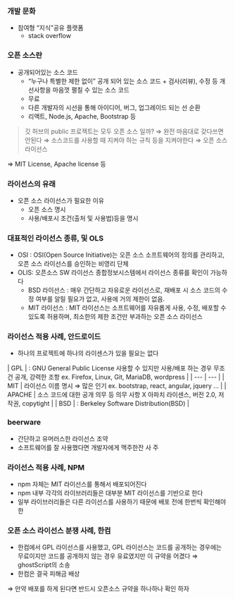### 개발 문화

- 참여형 “지식”공유 플랫폼
    - stack overflow

### 오픈 소스란

- 공개되어있는 소스 코드
    - “누구나 특별한 제한 없이” 공개 되어 있는 소스 코드 + 검사(리뷰), 수정 등 개선사항을 마음껏 펼칠 수 있는 소스 코드
    - 무료
    - 다른 개발자의 시선을 통해 아이디어, 버그, 업그레이드 되는 선 순환
    - 리액트, Node.js, Apache, Bootstrap 등

> 깃 허브의 public 프로젝트는 모두 오픈 소스 일까?
⇒ 완전 마음대로 갖다쓰면 안된다
⇒ 소스코드를 사용할 때 지켜야 하는 규칙 등을 지켜야한다 ⇒ 오픈 소스 라이선스
> 

⇒ MIT License, Apache license 등

### 라이선스의 유래

- 오픈 소스 라이선스가 필요한 이유
    - 오픈 소스 명시
    - 사용/배포시 조건(출처 및 사용법)등을 명시

### 대표적인 라이선스 종류, 및 OLS

- OSI : OSI(Open Source Initiative)는 오픈 소스 소프트웨어의 정의를 관리하고, 오픈 소스 라이선스를 승인하는 비영리 단체
- OLIS: 오픈소스 SW 라이선스 종합정보시스템에서 라이선스 종류를 확인이 가능하다
    - BSD 라이선스 : 매우 간단하고 자유로운 라이선스로, 재배포 시 소스 코드의 수정 여부를 알릴 필요가 없고, 사용에 거의 제한이 없음.
    - MIT 라이선스 : MIT 라이선스는 소프트웨어를 자유롭게 사용, 수정, 배포할 수 있도록 허용하며, 최소한의 제한 조건만 부과하는 오픈 소스 라이선스

### 라이선스 적용 사례, 안드로이드

- 하나의 프로젝트에 하나의 라이센스가 있을 필요는 없다

| GPL | : GNU General Public License
사용할 수 있지만 사용/배포 하는 경우 무조건 공개, 강력한 조항
ex. Firefox, Linux, Git, MariaDB, wordpress |
| --- | --- |
| MIT | 라이선스 이름 명시 ⇒ 많은 인기
ex. bootstrap, react, angular, jquery … |
| APACHE | 소스 코드에 대한 공개 의무 등 의무 사항 X
아파치 라이센스, 버전 2.0, 저작권, copytight |
| BSD | : Berkeley Software Distribution(BSD) |

### beerware

- 간단하고 유머러스한 라이선스 조약
- 소프트웨어를 잘 사용했다면 개발자에게 맥주한잔 사 주

### 라이선스 적용 사례, NPM

- npm 자체는 MIT 라이선스를 통해서 배포되어진다
- npm 내부 각각의 라이브러리들은 대부분 MIT 라이선스를 기반으로 한다
- 일부 라이브러리들은 다른 라이선스를 사용하기 때문에 배포 전에 한번씩 확인해야한

### 오픈 소스 라이선스 분쟁 사례, 한컴

- 한컴에서 GPL 라이선스를 사용했고, GPL 라이선스는 코드를 공개하는 경우에는 무료이지만 코드를 공개하지 않는 경우 유료였지만 이 규약을 어겼다 ⇒ ghostScript의 소송
- 한컴은 결국 피해금 배상

⇒ 만약 배포를 하게 된다면 반드시 오픈소스 규약을 하나하나 확인 하자